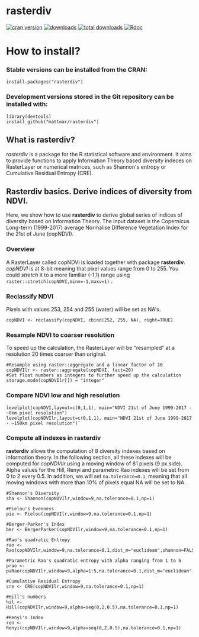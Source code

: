 # rasterdiv

[![cran version](http://www.r-pkg.org/badges/version/rasterdiv)](https://cran.r-project.org/package=rasterdiv)
[![downloads](http://cranlogs.r-pkg.org/badges/rasterdiv)](http://cranlogs.r-pkg.org/badges/rasterdiv)
[![total downloads](http://cranlogs.r-pkg.org/badges/grand-total/rasterdiv)](http://cranlogs.r-pkg.org/badges/grand-total/rasterdiv)
[![Rdoc](https://www.rdocumentation.org/badges/version/rasterdiv)](https://www.rdocumentation.org/packages/rasterdiv)

# How to install?

### Stable versions can be installed from the CRAN:

```{r}
install.packages("rasterdiv")
```

### Development versions stored in the Git repository can be installed with:

```{r}
library(devtools)
install_github("mattmar/rasterdiv")
```

## What is rasterdiv?

*rasterdiv* is a package for the R statistical software and environment. It aims to provide functions to apply Information Theory based diversity indeces on RasterLayer or numerical matrices, such as Shannon's entropy or Cumulative Residual Entropy (CRE).

## Rasterdiv basics. Derive indices of diversity from NDVI.
Here, we show how to use **rasterdiv** to derive global series of indices of diversity based on Information Theory. The input dataset is the Copernicus Long-term (1999-2017) average Normalise Difference Vegetation Index for the 21st of June (copNDVI).

### Overview
A RasterLayer called copNDVI is loaded together with package **rasterdiv**. *copNDVI* is at 8-bit meaning that pixel values range from 0 to 255. You could *stretch* it to a more familiar (-1,1) range using `raster::stretch(copNDVI,minv=-1,maxv=1)` .  

### Reclassify NDVI 
Pixels with values 253, 254 and 255 (water) will be set as NA's.

```{r}
copNDVI <- reclassify(copNDVI, cbind(252, 255, NA), right=TRUE)
```

### Resample NDVI to coarser resolution 
To speed up the calculation, the RasterLayer will be "resampled" at a resolution 20 times coarser than original.

```{r}
#Resample using raster::aggregate and a linear factor of 10
copNDVIlr <- raster::aggregate(copNDVI, fact=20)
#Set float numbers as integers to further speed up the calculation
storage.mode(copNDVIlr[]) = "integer"
```

### Compare NDVI low and high resolution
```{r fig01}
levelplot(copNDVI,layout=c(0,1,1), main="NDVI 21st of June 1999-2017 - ~8km pixel resolution")
levelplot(copNDVIlr,layout=c(0,1,1), main="NDVI 21st of June 1999-2017 - ~150km pixel resolution")`
```

### Compute all indexes in rasterdiv
**rasterdiv** allows the computation of 8 diversity indexes based on information theory. In the following section, all these indexes will be computed for *copNDVIlr* using a moving window of 81 pixels (9 px side). Alpha values for the Hill, Renyi and parametric Rao indexes will be set from 0 to 2 every 0.5. In addition, we will set `na.tolerance=0.1`, meaning that all moving windows with more than 10% of pixels equal NA will be set to NA.

```{r echo = T, results = 'hide', warning=FALSE, message=FALSE}
#Shannon's Diversity
sha <- Shannon(copNDVIlr,window=9,na.tolerance=0.1,np=1)

#Pielou's Evenness
pie <- Pielou(copNDVIlr,window=9,na.tolerance=0.1,np=1)

#Berger-Parker's Index
ber <- BergerParker(copNDVIlr,window=9,na.tolerance=0.1,np=1)

#Rao's quadratic Entropy
rao <- Rao(copNDVIlr,window=9,na.tolerance=0.1,dist_m="euclidean",shannon=FALSE,np=1)

#Parametric Rao's quadratic entropy with alpha ranging from 1 to 5
prao <- paRao(copNDVIlr,window=9,alpha=1:5,na.tolerance=0.1,dist_m="euclidean",np=1)

#Cumulative Residual Entropy
cre <- CRE(copNDVIlr,window=9,na.tolerance=0.1,np=1)

#Hill's numbers
hil <- Hill(copNDVIlr,window=9,alpha=seq(0,2,0.5),na.tolerance=0.1,np=1)

#Renyi's Index
ren <- Renyi(copNDVIlr,window=9,alpha=seq(0,2,0.5),na.tolerance=0.1,np=1)
```
